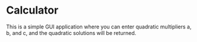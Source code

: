 # Calculator

This is a simple GUI application where you can enter quadratic multipliers a, b, and c, and the quadratic solutions will be returned.